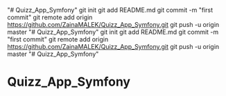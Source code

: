 "# Quizz_App_Symfony"  git init git add README.md git commit -m "first commit" git remote add origin https://github.com/ZainaMALEK/Quizz_App_Symfony.git git push -u origin master
"# Quizz_App_Symfony"  git init git add README.md git commit -m "first commit" git remote add origin https://github.com/ZainaMALEK/Quizz_App_Symfony.git git push -u origin master
"# Quizz_App_Symfony" 
# Quizz_App_Symfony
